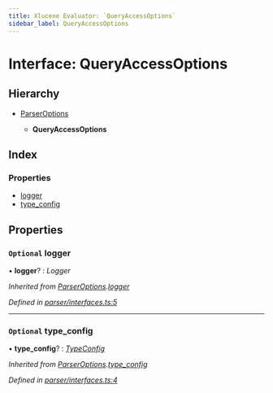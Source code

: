 ```yaml
---
title: Xlucene Evaluator: `QueryAccessOptions`
sidebar_label: QueryAccessOptions
---
```


# Interface: QueryAccessOptions

## Hierarchy

* [ParserOptions](parseroptions.md)

  * **QueryAccessOptions**

## Index

### Properties

* [logger](queryaccessoptions.md#optional-logger)
* [type_config](queryaccessoptions.md#optional-type_config)

## Properties

### `Optional` logger

• **logger**? : *Logger*

*Inherited from [ParserOptions](parseroptions.md).[logger](parseroptions.md#optional-logger)*

*Defined in [parser/interfaces.ts:5](https://github.com/terascope/teraslice/blob/0ae31df4/packages/xlucene-evaluator/src/parser/interfaces.ts#L5)*

___

### `Optional` type_config

• **type_config**? : *[TypeConfig](typeconfig.md)*

*Inherited from [ParserOptions](parseroptions.md).[type_config](parseroptions.md#optional-type_config)*

*Defined in [parser/interfaces.ts:4](https://github.com/terascope/teraslice/blob/0ae31df4/packages/xlucene-evaluator/src/parser/interfaces.ts#L4)*
